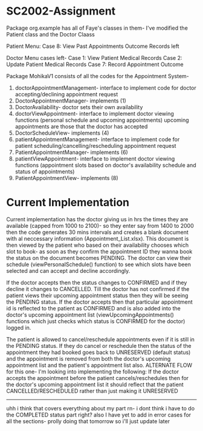 # SC2002-Assignment

Package org.example has all of Faye's classes in them- I've modified the Patient class and the Doctor Claass 

Patient Menu: Case 8: View Past Appointments Outcome Records left

Doctor Menu cases left- 
Case 1: View Patient Medical Records
Case 2: Update Patient Medical Records
Case 7: Record Appointment Outcome

Package MohikaV1 consists of all the codes for the Appointment System-
1. doctorAppointmentManagement- interface to implement code for doctor accepting/declining appointment request
2. DoctorAppointmentManager- implements (1)
3. DoctorAvailability- doctor sets their own availability
4. doctorViewAppointment- interface to implement doctor viewing functions (personal schedule and upcoming appointments)
upcoming appointments are those that the doctor has accepted
5. DoctorScheduleView- implements (4)
6. patientAppointmentManagement- interface to implement code for patient scheduling/cancelling/rescheduling appointment request
7. PatientAppointmentManager- implements (6)
8. patientViewAppointment- interface to implement doctor viewing functions (appointment slots based on doctor's availability schedule and status of appointments)
9. PatientAppointmentView- implements (8)

# Current Implementation
Current implementation has the doctor giving us in hrs the times they are available (capped from 1000 to 2100)- so they enter say from 1400 to 2000 then the code generates 30 mins intervals and creates a blank document with al neccessary information (Appointment_List.xlsx). This document is then viewed by the patient who based on their availability chooses which slot to book- as soon as they confirm the appointment ID they wanna book the status on the document becomes PENDING. The doctor can view their schedule (viewPersonalSchedule() function) to see which slots have been selected and can accept and decline accordingly.

If the doctor accepts then the status changes to CONFIRMED and if they decline it changes to CANCELLED. Till the doctor has not confirmed if the patient views their upcoming appointment status then they will be seeing the PENDING status. If the doctor accepts then that particular appointment id is reflected to the patient as CONFIRMED and is also added into the doctor's upcoming appointment list (viewUpcomingAppointments() functions which just checks which status is CONFIRMED for the doctor) logged in.

The patient is allowed to cancel/reschedule appointments even if it is still in the PENDING status. If they do cancel or reschedule then the status of the appointment they had booked goes back to UNRESERVED (default status) and the appointment is removed from both the doctor's upcoming appointment list and the patient's appointment list also. 
ALTERNATE FLOW for this one- I'm looking into implementing the following: If the doctor accepts the appointment before the patient cancels/reschedules then for the doctor's upcoming appointment list it should reflect that the patient CANCELLED/RESCHEDULED rather than just making it UNRESERVED 

-----------------

uhh i think that covers everything about my part rn- i dont think i have to do the COMPLETED status part right? also I have yet to add in error cases for all the sections- prolly doing that tomorrow so i'll just update later
